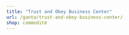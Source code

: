 ```yaml
---
title: "Trust and Obey Business Center"
url: /ganta/trust-and-obey-business-center/
shop: commodité
---
```

